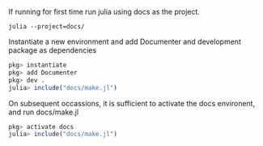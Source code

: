 If running for first time run julia using docs as the project.

```shell
julia --project=docs/
```

Instantiate a new environment and add Documenter and development package as dependencies

```julia
pkg> instantiate
pkg> add Documenter
pkg> dev .
julia> include("docs/make.jl")
```

On subsequent occassions, it is sufficient to activate the docs environent, and run docs/make.jl

```julia
pkg> activate docs
julia> include("docs/make.jl")
```